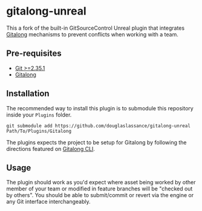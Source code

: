 # gitalong-unreal

This a fork of the built-in GitSourceControl Unreal plugin that integrates [Gitalong]() mechanisms to prevent conflicts when working with a team.

## Pre-requisites

- [Git >=2.35.1](https://git-scm.com/downloads)
- [Gitalong](https://github.com/douglaslassance/gitalong-cli/)

## Installation

The recommended way to install this plugin is to submodule this repository inside your `Plugins` folder.

```shell
git submodule add https://github.com/douglaslassance/gitalong-unreal Path/To/Plugins/Gitalong
```

The plugins expects the project to be setup for Gitalong by following the directions featured on [Gitalong CLI](https://github.com/douglaslassance/gitalong-cli).

## Usage

The plugin should work as you'd expect where asset being worked by other member of your team or modified in feature branches will be "checked out by others".
You should be able to submit/commit or revert via the engine or any Git interface interchangeably.
